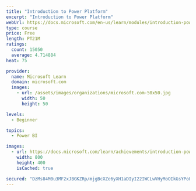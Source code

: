 ```yaml
---
title: "Introduction to Power Platform"
excerpt: "Introduction to Power Platform"
webUrl: https://docs.microsoft.com/en-us/learn/modules/introduction-power-platform/
type: course
price: Free
length: PT21M
ratings:
  count: 15050
  average: 4.714884
heat: 75

provider:
  name: Microsoft Learn
  domain: microsoft.com
  images:
    - url: /assets/images/organizations/microsoft.com-50x50.jpg
      width: 50
      height: 50

levels:
  - Beginner

topics:
  - Power BI

images:
  - url: https://docs.microsoft.com/learn/achievements/introduction-power-platform-social.png
    width: 800
    height: 400
    isCached: true

secured: "DzMs84M0u3MF2xJBGKZRp/mjgBcXZe6yXH1aDIyI22IWCLwVHyMoOIkGsYPoFuzy2AdN+IUucb5ABXqc6Z974eAQMm/5eF7hhqmiXdva/9gF1ThEjyQKO6JbvCUddGe/bgGU0J9jJBODW8KOmcG0yFz/IwZAjGxYq/Z3NiqxRVjdq3/uM+xSvzlEnovYH3HRV6sA+0shmWqCc+8+7qo3asKQ5ytd+bDXEDOngp172+N5sBOqWYqLYCNSWDLXnrP60IG5Ca3CuiQd5gU8t6uIHm0/L2lnzqabVyqyQnk2StbTZNZ+vZLw77dXJqO3RgKGl0uL1o4+C5gkN02r3/wTZmwxJ0ECrIsl8oaJ8d6TTtOZo2MMUrqrnsuMS659TKefIvxWLA5QVUPJLNfnJz3CacPav1kK9aQcIEnHYPXkNocmW6cgx/QnrFHwMs98voop;iTY6xhP9s6VHb+QBI5CGxw=="
---
```


